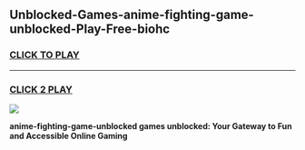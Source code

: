 
## Unblocked-Games-anime-fighting-game-unblocked-Play-Free-biohc
<h3>
<a href="https://premium76.site?title=anime-fighting-game-unblocked&ref=15A">CLICK TO PLAY</a></h3>
<hr>

<h3>
<a href="https://premium76.site?title=anime-fighting-game-unblocked&ref=15A">CLICK 2 PLAY</a>
  
</h3>

<a href="https://premium76.site?title=anime-fighting-game-unblocked&ref=15A"><img src="https://clearcache.store/games.png"></a>


**anime-fighting-game-unblocked games unblocked: Your Gateway to Fun and Accessible Online Gaming**
